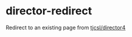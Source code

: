 # director-redirect

Redirect to an existing page from [tjcsl/director4](https://github.com/tjcsl/director4)
